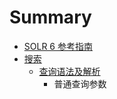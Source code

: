 # Summary

* [SOLR 6 参考指南](README.md)
* [搜索](查询语法及解析)
   * [查询语法及解析](cha_xun_yu_fa_ji_jie_xi.md)
       * 普通查询参数

